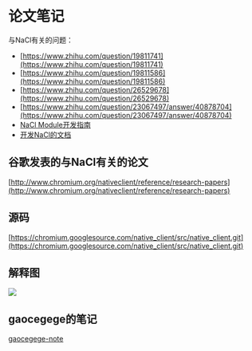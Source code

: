 # 论文笔记

与NaCl有关的问题：

* [https://www.zhihu.com/question/19811741](https://www.zhihu.com/question/19811741)
* [https://www.zhihu.com/question/19811586](https://www.zhihu.com/question/19811586)
* [https://www.zhihu.com/question/26529678](https://www.zhihu.com/question/26529678)
* [https://www.zhihu.com/question/23067497/answer/40878704](https://www.zhihu.com/question/23067497/answer/40878704)
* [NaCl Module开发指南](https://developer.chrome.com/native-client)
* [开发NaCl的文档](https://www.chromium.org/nativeclient)

## 谷歌发表的与NaCl有关的论文

[http://www.chromium.org/nativeclient/reference/research-papers](http://www.chromium.org/nativeclient/reference/research-papers)

## 源码

[https://chromium.googlesource.com/native_client/src/native_client.git](https://chromium.googlesource.com/native_client/src/native_client.git)

## 解释图

![](https://developer.chrome.com/native-client/images/web-app-with-nacl.png)

## gaocegege的笔记

[gaocegege-note](./gaocegege.md)
